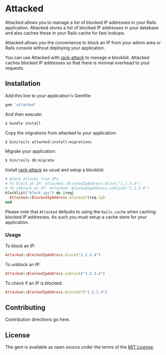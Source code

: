 # Attacked

Attacked allows you to manage a list of blocked IP addresses in your Rails application.
Attacked stores a list of blocked IP addresses in your database and also caches
these in your Rails cache for fast lookups.

Attacked allows you the convenience to block an IP from your admin area or Rails console without deploying your application.

You can use Attacked with [rack-attack](https://github.com/rack/rack-attack) to manage a blocklist.
Attacked caches blocked IP addresses so that there is minimal overhead to your requests.

## Installation
Add this line to your application's Gemfile:

```ruby
gem 'attacked'
```

And then execute:
```bash
$ bundle install
```

Copy the migrations from attacked to your application:

```bash
$ bin/rails attacked:install:migrations
```

Migrate your application:

```bash
$ bin/rails db:migrate
```

Install [rack-attack](https://github.com/rack/rack-attack) as usual and setup a blocklist:

```ruby
# Block attacks from IPs
# To block an IP: Attacked::BlockedIpAddress.block("1.2.3.4")
# To unblock an IP: Attacked::BlockedIpAddress.unblock("1.2.3.4")
blocklist("block ips") do |req|
  Attacked::BlockedIpAddress.blocked?(req.ip)
end
```

Please note that `Attacked` defaults to using the `Rails.cache` when caching blocked
IP addresses. As such you must setup a cache store for your application.

### Usage

To block an IP:

```ruby
Attacked::BlockedIpAddress.block("1.2.3.4")
```

To unblock an IP:

```ruby
Attacked::BlockedIpAddress.unblock("1.2.3.4")
```

To check if an IP is blocked:

```ruby
Attacked::BlockedIpAddress.blocked?("1.2.3.4")
```

## Contributing
Contribution directions go here.

## License
The gem is available as open source under the terms of the [MIT License](https://opensource.org/licenses/MIT).

